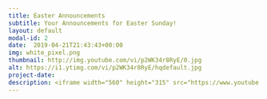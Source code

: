```yaml
---
title: Easter Announcements
subtitle: Your Announcements for Easter Sunday!
layout: default
modal-id: 2 
date:  2019-04-21T21:43:43+00:00
img: white_pixel.png
thumbnail: http://img.youtube.com/vi/p2WK34r8RyE/0.jpg
alt: https://i1.ytimg.com/vi/p2WK34r8RyE/hqdefault.jpg
project-date: 
description: <iframe width="560" height="315" src="https://www.youtube.com/embed/p2WK34r8RyE" frameborder="0" allowfullscreen></iframe> 
---
```

